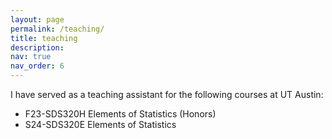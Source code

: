 ```yaml
---
layout: page
permalink: /teaching/
title: teaching
description: 
nav: true
nav_order: 6
---
```


I have served as a teaching assistant for the following courses at UT Austin:

- F23-SDS320H Elements of Statistics (Honors)
- S24-SDS320E Elements of Statistics 
